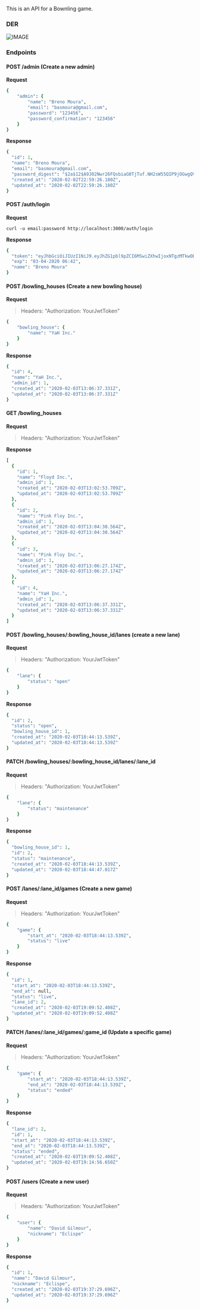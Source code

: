 This is an API for a Bownling game.

### DER

![IMAGE](https://i.imgur.com/DINlB6K.png)

### Endpoints

#### POST /admin (Create a new admin)

**Request**
```ruby
{
	"admin": {
		"name": "Breno Moura",
		"email": "basmoura@gmail.com",
		"password": "123456",
		"password_confirmation": "123456"
	}
}
```

**Response**
```ruby
{
  "id": 1,
  "name": "Breno Moura",
  "email": "basmoura@gmail.com",
  "password_digest": "$2a$12$A9J02Nwr26FQsbiaG0TjTuf.NH2sW55QIP9jOGwgQVJPJYfPc9oZi",
  "created_at": "2020-02-02T22:59:26.180Z",
  "updated_at": "2020-02-02T22:59:26.180Z"
}
```

#### POST /auth/login

**Request**
```
curl -u email:password http://localhost:3000/auth/login
```

**Response**
```ruby
{
  "token": "eyJhbGciOiJIUzI1NiJ9.eyJhZG1pbl9pZCI6MSwiZXhwIjoxNTgzMTkwODE2fQ.PwjarAYn231nmvkKITgYqndUyawXjkhNkX9riuMPuQ4",
  "exp": "03-04-2020 06:42",
  "name": "Breno Moura"
}
```

#### POST /bowling_houses (Create a new bowling house)
**Request**

> Headers: "Authorization: YourJwtToken"

```ruby
{
	"bowling_house": {
		"name": "YaH Inc."
	}
}
```

**Response**
```ruby
{
  "id": 4,
  "name": "YaH Inc.",
  "admin_id": 1,
  "created_at": "2020-02-03T13:06:37.331Z",
  "updated_at": "2020-02-03T13:06:37.331Z"
}
```

#### GET /bowling_houses
**Request**

> Headers: "Authorization: YourJwtToken"

**Response**
```ruby
[
  {
    "id": 1,
    "name": "Floyd Inc.",
    "admin_id": 1,
    "created_at": "2020-02-03T13:02:53.709Z",
    "updated_at": "2020-02-03T13:02:53.709Z"
  },
  {
    "id": 2,
    "name": "Pink Floy Inc.",
    "admin_id": 1,
    "created_at": "2020-02-03T13:04:30.564Z",
    "updated_at": "2020-02-03T13:04:30.564Z"
  },
  {
    "id": 3,
    "name": "Pink Floy Inc.",
    "admin_id": 1,
    "created_at": "2020-02-03T13:06:27.174Z",
    "updated_at": "2020-02-03T13:06:27.174Z"
  },
  {
    "id": 4,
    "name": "YaH Inc.",
    "admin_id": 1,
    "created_at": "2020-02-03T13:06:37.331Z",
    "updated_at": "2020-02-03T13:06:37.331Z"
  }
]
```

#### POST /bowling_houses/:bowling_house_id/lanes (create a new lane)
**Request**

> Headers: "Authorization: YourJwtToken"

```ruby
{
	"lane": {
		"status": "open"
	}
}
```

**Response**
```ruby
{
  "id": 2,
  "status": "open",
  "bowling_house_id": 1,
  "created_at": "2020-02-03T18:44:13.539Z",
  "updated_at": "2020-02-03T18:44:13.539Z"
}
```

#### PATCH /bowling_houses/:bowling_house_id/lanes/:lane_id
**Request**

> Headers: "Authorization: YourJwtToken"

```ruby
{
	"lane": {
		"status": "maintenance"
	}
}
```

**Response**
```ruby
{
  "bowling_house_id": 1,
  "id": 2,
  "status": "maintenance",
  "created_at": "2020-02-03T18:44:13.539Z",
  "updated_at": "2020-02-03T18:44:47.017Z"
}
```

#### POST /lanes/:lane_id/games (Create a new game)
**Request**

> Headers: "Authorization: YourJwtToken"

```ruby
{
	"game": {
		"start_at": "2020-02-03T18:44:13.539Z",
		"status": "live"
	}
}
```

**Response**
```ruby
{
  "id": 1,
  "start_at": "2020-02-03T18:44:13.539Z",
  "end_at": null,
  "status": "live",
  "lane_id": 2,
  "created_at": "2020-02-03T19:09:52.408Z",
  "updated_at": "2020-02-03T19:09:52.408Z"
}
```

#### PATCH /lanes/:lane_id/games/:game_id (Update a specific game)
**Request**

> Headers: "Authorization: YourJwtToken"

```ruby
{
	"game": {
		"start_at": "2020-02-03T18:44:13.539Z",
		"end_at": "2020-02-03T18:44:13.539Z",
		"status": "ended"
	}
}
```

**Response**
```ruby
{
  "lane_id": 2,
  "id": 1,
  "start_at": "2020-02-03T18:44:13.539Z",
  "end_at": "2020-02-03T18:44:13.539Z",
  "status": "ended",
  "created_at": "2020-02-03T19:09:52.408Z",
  "updated_at": "2020-02-03T19:14:56.650Z"
}
```

#### POST /users (Create a new user)
**Request**

> Headers: "Authorization: YourJwtToken"

```ruby
{
	"user": {
		"name": "David Gilmour",
		"nickname": "Eclispe"
	}
}
```

**Response**
```ruby
{
  "id": 1,
  "name": "David Gilmour",
  "nickname": "Eclispe",
  "created_at": "2020-02-03T19:37:29.696Z",
  "updated_at": "2020-02-03T19:37:29.696Z"
}
```

